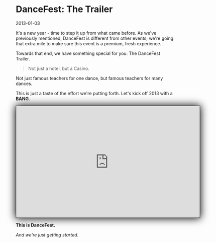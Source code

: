 # DanceFest: The Trailer
2013-01-03

It's a new year - time to step it up from what came before.  As we've previously mentioned, DanceFest is different from other events; we're going that extra mile to make sure this event is a premium, fresh experience.

Towards that end, we have something special for you: The DanceFest Trailer.

<blockquote>
Not just a hotel, but a Casino.
</blockquote>

<p>Not just famous teachers for one dance, but famous teachers for many dances.</p>

This is just a taste of the effort we're putting forth.  Let's kick off 2013 with a **BANG**.

<iframe class="video youtube-player" 
style="box-shadow: 0px 0px 25px 1px #000;border: groove black 1px;width: 585px;height: 355px;" src="http://www.youtube.com/embed/wq7ftOZBy0E#t=29s?theme=dark&amp;color=white" frameborder="0" allowfullscreen"=""></iframe>

<br />

**This is DanceFest.**

*And we're just getting started.*